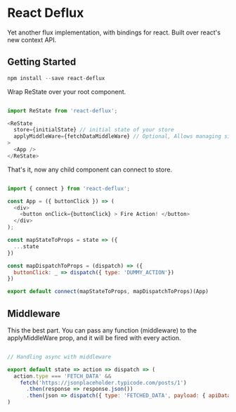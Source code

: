 # React Deflux

Yet another flux implementation, with bindings for react.
Built over react's new context API.

## Getting Started

```javascript
npm install --save react-deflux
```

Wrap ReState over your root component.

```javascript

import ReState from 'react-deflux';

<ReState
  store={initialState} // initial state of your store
  applyMiddleWare={fetchDataMiddleWare} // Optional, Allows managing side-effects
>
  <App />
</ReState>

```

That's it, now any child component can connect to store.

```javascript

import { connect } from 'react-deflux';

const App = ({ buttonClick }) => (
  <div>
    <button onClick={buttonClick} > Fire Action! </button>
  </div>
);

const mapStateToProps = state => ({
  ...state
})

const mapDispatchToProps = (dispatch) => ({
  buttonClick: _ => dispatch({ type: 'DUMMY_ACTION'})
})

export default connect(mapStateToProps, mapDispatchToProps)(App)

```

## Middleware

This the best part. You can pass any function (middleware) to the applyMiddleWare prop, and it will be fired with every action.

```javascript

// Handling async with middleware

export default state => action => dispatch => (
  action.type === 'FETCH_DATA' &&
    fetch('https://jsonplaceholder.typicode.com/posts/1')
      .then(response => response.json())
      .then(json => dispatch({ type: 'FETCHED_DATA', payload: { apiData: json } }))
)

```

